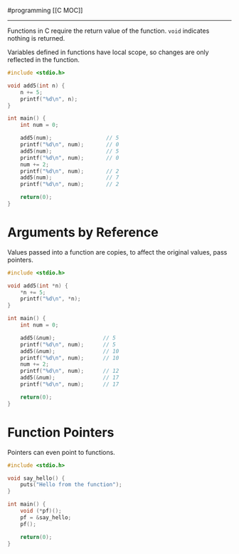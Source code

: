 #programming 
[[C MOC]]
-- --

Functions in C require the return value of the function. `void` indicates nothing is returned. 

Variables defined in functions have local scope, so changes are only reflected in the function.

```C
#include <stdio.h>

void add5(int n) {
    n += 5;
    printf("%d\n", n);
}

int main() {
    int num = 0;

    add5(num);                 // 5
    printf("%d\n", num);       // 0
    add5(num);                 // 5
    printf("%d\n", num);       // 0
    num += 2;
    printf("%d\n", num);       // 2
    add5(num);                 // 7
    printf("%d\n", num);       // 2

    return(0);
}
```

# Arguments by Reference

Values passed into a function are copies, to affect the original values, pass pointers.

```C
#include <stdio.h>

void add5(int *n) {
    *n += 5;
    printf("%d\n", *n);
}

int main() {
    int num = 0;

    add5(&num);               // 5
    printf("%d\n", num);      // 5
    add5(&num);               // 10
    printf("%d\n", num);      // 10
    num += 2;
    printf("%d\n", num);      // 12
    add5(&num);               // 17
    printf("%d\n", num);      // 17

    return(0);
}
```

# Function Pointers

Pointers can even point to functions.

```C
#include <stdio.h>

void say_hello() {
    puts("Hello from the function");
}

int main() {
    void (*pf)();
    pf = &say_hello;
    pf();

    return(0);
}
```